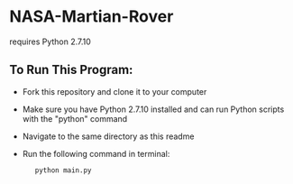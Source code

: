 # NASA-Martian-Rover

requires Python 2.7.10

To Run This Program:
--------------------
 * Fork this repository and clone it to your computer
 * Make sure you have Python 2.7.10 installed and can run Python scripts with the "python" command
 * Navigate to the same directory as this readme
 * Run the following command in terminal:

          python main.py
